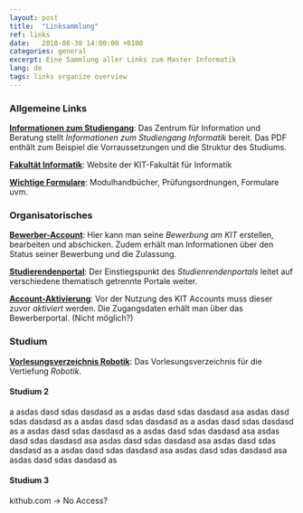 ```yaml
---
layout: post
title:  "Linksammlung"
ref: links
date:   2018-08-30 14:00:00 +0100
categories: general
excerpt: Eine Sammlung aller Links zum Master Informatik
lang: de
tags: links organize overview
---
```

### Allgemeine Links
[**Informationen zum Studiengang**](https://campus5.kit.edu): Das Zentrum für Information
und Beratung stellt *Informationen zum Studiengang Informatik* bereit. Das PDF enthält zum Beispiel 
die Vorraussetzungen und die Struktur des Studiums.

[**Fakultät Informatik**](https://www.informatik.kit.edu): Website der KIT-Fakultät für Informatik

[**Wichtige Formulare**](https://www.informatik.kit.edu/formulare.php#block1934): 
Modulhandbücher, Prüfungsordnungen, Formulare uvm.

### Organisatorisches
[**Bewerber-Account**](https://campus5.kit.edu): Hier kann man seine *Bewerbung am KIT* erstellen,
 bearbeiten und abschicken. Zudem erhält man Informationen über den Status seiner Bewerbung 
 und die Zulassung.

[**Studierendenportal**](https://studium.kit.edu): Der Einstiegspunkt des *Studienrendenportals*
 leitet auf verschiedene thematisch getrennte Portale weiter.

[**Account-Aktivierung**](https://my.scc.kit.edu/aktivierung): Vor der Nutzung des KIT Accounts
 muss dieser zuvor *aktiviert* werden. Die Zugangsdaten erhält man über das Bewerberportal. (Nicht möglich?)
 
### Studium
[**Vorlesungsverzeichnis Robotik**](https://campus.studium.kit.edu/events/catalog.php#!campus/all/field.asp?gguid=0xE7DD61635D094C83B2C0D891A68610F5
): Das Vorlesungsverzeichnis für die Vertiefung *Robotik*.

#### Studium 2

a asdas dasd sdas dasdasd as a asdas dasd sdas dasdasd asa asdas dasd sdas dasdasd as
a asdas dasd sdas dasdasd as
a asdas dasd sdas dasdasd as
a asdas dasd sdas dasdasd as
a asdas dasd sdas dasdasd asa asdas dasd sdas dasdasd asa asdas dasd sdas dasdasd asa asdas dasd sdas dasdasd as
a asdas dasd sdas dasdasd asa asdas dasd sdas dasdasd asa asdas dasd sdas dasdasd as



#### Studium 3


kithub.com -> No Access?
